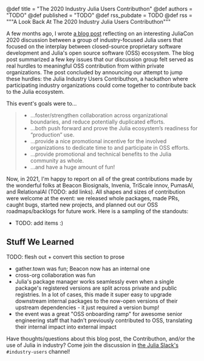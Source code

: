 @def title = "The 2020 Industry Julia Users Contributhon"
@def authors = "TODO"
@def published = "TODO"
@def rss_pubdate = TODO
@def rss = """A Look Back At The 2020 Industry Julia Users Contributhon"""

A few months ago, I wrote [a blog post](https://julialang.org/blog/2020/09/juliacon-2020-open-source-bof-follow-up/) reflecting on an interesting JuliaCon 2020 discussion between a group of industry-focused Julia users that focused on the interplay between closed-source proprietary software development and Julia's open source software (OSS) ecosystem. 
The blog post summarized a few key issues that our discussion group felt served as real hurdles to meaningful OSS contribution from within private organizations. 
The post concluded by announcing our attempt to jump these hurdles: the Julia Industry Users Contributhon, a hackathon where participating industry organizations could come together to contribute back to the Julia ecosystem.

This event's goals were to...

> - ...foster/strengthen collaboration across organizational boundaries, and reduce potentially duplicated efforts.
> - ...both push forward and prove the Julia ecosystem’s readiness for “production” use.
> - ...provide a nice promotional incentive for the involved organizations to dedicate time to and participate in OSS efforts.
> - ...provide promotional and technical benefits to the Julia community as whole.
> - ...and have a huge amount of fun!

Now, in 2021, I'm happy to report on all of the great contributions made by the wonderful folks at Beacon Biosignals, Invenia, TriScale innov, PumasAI, and RelationalAI (TODO: add links). 
All shapes and sizes of contribution were welcome at the event: we released whole packages, made PRs, caught bugs, started new projects, and planned out our OSS roadmaps/backlogs for future work. 
Here is a sampling of the standouts:

- TODO: add items :)

## Stuff We Learned

TODO: flesh out + convert this section to prose

- gather.town was fun; Beacon now has an internal one
- cross-org collaboration was fun
- Julia's package manager works seamlessly even when a single package's registered versions are split across private and public registries. In a lot of cases, this made it super easy to upgrade downstream internal packages to the now-open versions of their upstream dependencies - it just required a version bump!
- the event was a great "OSS onboarding ramp" for awesome senior engineering staff that hadn't previously contributed to OSS, translating their internal impact into external impact

Have thoughts/questions about this blog post, the Contributhon, and/or the use of Julia in industry? Come join the discussion in [the Julia Slack's](https://julialang.slack.com/join/shared_invite/zt-ggsythg2-qYjdCBzGPeXceYCnCfpKsQ#/) `#industry-users` channel!
